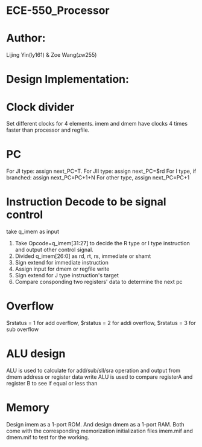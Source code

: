 # ECE-550_Processor


Author:
=======
Lijing Yin(ly161) & Zoe Wang(zw255)

Design Implementation:
=======

# Clock divider
Set different clocks for 4 elements. imem and dmem have clocks 4 times faster than processor and regfile.

# PC
For JI type: assign next_PC=T.
For JII type: assign next_PC=$rd
For I type, if branched: assign next_PC=PC+1+N
For other type, assign next_PC=PC+1

# Instruction Decode to be signal control
take q_imem as input
1. Take Opcode=q_imem[31:27] to decide the R type or I type instruction and output other control signal.
2. Divided q_imem[26:0] as rd, rt, rs, immediate or shamt
3. Sign extend for immediate instruction
4. Assign input for dmem or regfile write
5. Sign extend for J type instruction's target
6. Compare consponding two registers' data to determine the next pc

# Overflow 
$rstatus = 1 for add overflow, $rstatus = 2 for addi overflow, $rstatus = 3 for sub overflow

# ALU design
ALU is used to calculate for add/sub/sll/sra operation and output from dmem address or register data write
ALU is used to compare registerA and register B to see if equal or less than

# Memory
Design imem as a 1-port ROM. And design dmem as a 1-port RAM. Both come with the corresponding memorization initialization files imem.mif and dmem.mif to test for the working.
